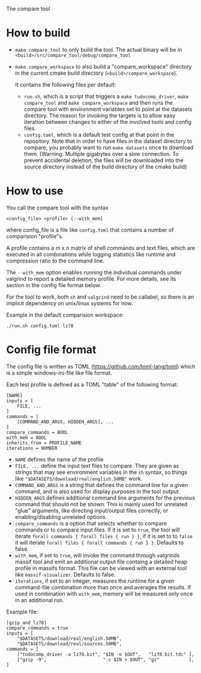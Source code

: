 The compare tool

# How to build

- `make compare_tool` to only build the tool.
  The actual binary will be in `<build>/src/compare_tool/debug/compare_tool`

- `make compare_workspace` to also build a "compare_workspace" directory
  in the current cmake build directory (`<build>/compare_workspace`).

  It contains the following files per default:
  - `run.sh`, which is a script that triggers a
    `make tudocomp_driver`, `make compare_tool` and `make compare_workspace`
    and then runs the compare tool with environment variables set
    to point at the datasets directory.
    The reason for invoking the targets is to allow easy iteration
    between changes to either of the involved tools and config files.
  - `config.toml`, which is a default test config at that point in
    the repository.
    Note that in order to have files in the dataset directory to compare,
    you probably want to run `make datasets` once to download them.
    (Warning: Multiple gigabytes over a slow connection. To prevent accidental deletion, the files will be downloaded into the source directory instead of the build directory of the cmake build)

# How to use

You call the compare tool with the syntax

    <config_file> <profile> [--with_mem]

where config_file is a file like `config.toml` that contains a number of
comparision "profile"s.

A profile contains a m x n matrix of shell commands and text files,
which are executed in all combinations while
logging statistics like runtime and compression ratio to the
command line.

The `--with_mem` option enables running the individual commands under valgrind
to report a detailed memory profile. For more details, see its section in the
config file format below.

For the tool to work, both `sh` and `valgrind` need to be
callabel, so there is an implicit dependency on unix/linux systems for now.

Example in the default comparision workspace:

    ./run.sh config.toml lz78

# Config file format

The config file is written as TOML (https://github.com/toml-lang/toml)
which is a simple windows-ini-file like file format.

Each test profile is defined as a TOML "table" of the following format:

    [NAME]
    inputs = [
        FILE, ...
    ]
    commands = [
        [COMMAND_AND_ARGS, HIDDEN_ARGS], ...
    ]
    compare_commands = BOOL
    with_mem = BOOL
    inherits_from = PROFILE_NAME
    iterations = NUMBER

- `NAME` defines the name of the profile
- `FILE, ...` define the input text files to compare.
  They are given as strings that may see environment variables
  in the `sh` syntax, so things like `"$DATASETS/download/real/english.50MB"`
  work.
- `COMMAND_AND_ARGS` is a string that defines the command line for a given
  command, and is also used for display purposes in the tool output.
- `HIDDEN_ARGS` defines additional command line arguments for the
  previous command that should not be shown.
  This is mainly used for unrelated "glue" arguments, like directing
  input/output files correctly, or enabling/disabling unrelated options.
- `compare_commands` is a option that selects whether to
  compare commands or to compare input files.
  If it is set to `true`, the tool will iterate
  `forall commands { forall files { run } }`,
  if it is set to to `false` it will iterate
  `forall files { forall commands { run } }`.
  Defaults to false.
- `with_mem`, if set to `true`, will invoke the command through valgrinds
  massif tool and emit an additional output file containg
  a detailed heap profile in massifs format. This file
  can be viewed with an external tool like `massif-visualizer`.
  Defaults to false.
- `iterations`, if set to an integer, measures the runtime for a given
  command-file combination more than once and averages the results.
  If used in combination with `with_mem`, memory will be measured only once
  in an additional run.

Example file:

    [gzip_and_lz78]
    compare_commands = true
    inputs = [
        "$DATASETS/download/real/english.50MB",
        "$DATASETS/download/real/sources.50MB",
    commands = [
        ["tudocomp_driver -a lz78.bit", "$IN -o $OUT",   "lz78.bit.tdc" ],
        ["gzip -9",                     "-c $IN > $OUT", "gz"           ],
    ]
